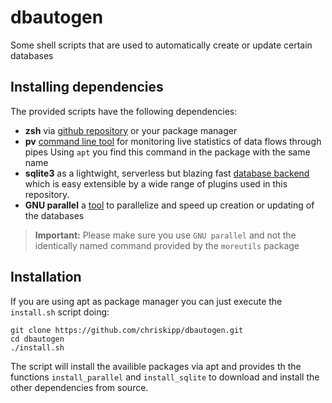 # dbautogen

Some shell scripts that are used to automatically create or update certain databases

## Installing dependencies

The provided scripts have the following dependencies:

- **zsh** via [github repository](https://github.com/zsh-users/zsh) or your package manager
- **pv** [command line tool](http://manpages.ubuntu.com/manpages/trusty/man1/pv.1.html) for monitoring live statistics of data flows through pipes Using `apt` you find this  command in the package with the same name 
-  **sqlite3** as a lightwight, serverless but blazing fast [database backend](https://sqlite.org/index.html) which is easy extensible by a wide range of plugins used in this repository.
- **GNU parallel** a  [tool](https://www.gnu.org/software/parallel/) to parallelize and speed up creation or updating of the databases
> **Important:** Please make sure you use `GNU parallel` and not the identically named command provided by the `moreutils` package
## Installation   

If you are using apt as package manager you can just execute the `install.sh` script doing:
```
git clone https://github.com/chriskipp/dbautogen.git
cd dbautogen
./install.sh
```
The script will install the availible packages via apt and provides th the functions `install_parallel` and `install_sqlite` to download and install the other dependencies from source. 

